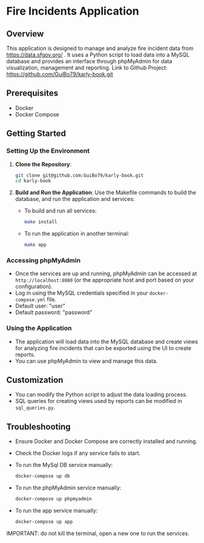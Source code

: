 # Fire Incidents Application

## Overview
This application is designed to manage and analyze fire incident data from https://data.sfgov.org/ . It uses a Python script to load data into a MySQL database and provides an interface through phpMyAdmin for data visualization, management and reporting.
Link to Github Project: https://github.com/GuiBo79/karly-book.git

## Prerequisites
- Docker
- Docker Compose

## Getting Started

### Setting Up the Environment
1. **Clone the Repository**:
   ```bash
   git clone git@github.com:GuiBo79/karly-book.git
   cd karly-book
   ```

2. **Build and Run the Application**:
   Use the Makefile commands to build the database, and run the application and services:

   - To build and run all services:
     ```bash
     make install
     ```
   - To run the application in another terminal:
     ```bash
     make app
     ```

### Accessing phpMyAdmin
- Once the services are up and running, phpMyAdmin can be accessed at `http://localhost:8080` (or the appropriate host and port based on your configuration).
- Log in using the MySQL credentials specified in your `docker-compose.yml` file.
- Default user: "user"
- Default password: "password"

### Using the Application
- The application will load data into the MySQL database and create views for analyzing fire incidents that can be exported using the UI to create reports.
- You can use phpMyAdmin to view and manage this data.

## Customization
- You can modify the Python script to adjust the data loading process.
- SQL queries for creating views used by reports can be modified in `sql_queries.py`.

## Troubleshooting
- Ensure Docker and Docker Compose are correctly installed and running.
- Check the Docker logs if any service fails to start.

- To run the MySql DB service manually:
     ```bash
     docker-compose up db
     ```
- To run the phpMyAdmin service manually:
     ```bash
     docker-compose up phpmyadmin
     ```
- To run the app service manually:
     ```bash
     docker-compose up app
     ```
IMPORTANT: do not kill the terminal, open a new one to run the services. 


